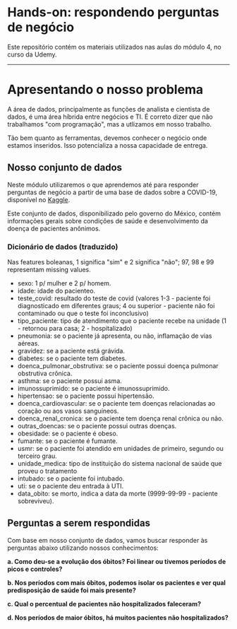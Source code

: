 # **Hands-on: respondendo perguntas de negócio**
Este repositório contém os materiais utilizados nas aulas do módulo 4, no curso da Udemy.
***

# **Apresentando o nosso problema**

A área de dados, principalmente as funções de analista e cientista de dados, é uma área híbrida entre negócios e TI. É correto dizer que não trabalhamos "com programação", mas a utlizamos em nosso trabalho.

Tão bem quanto as ferramentas, devemos conhecer o negócio onde estamos inseridos. Isso potencializa a nossa capacidade de entrega.

## **Nosso conjunto de dados**
Neste módulo utilizaremos o que aprendemos até para responder perguntas de negócio a partir de uma base de dados sobre a COVID-19, disponível no [Kaggle](https://www.kaggle.com/datasets/meirnizri/covid19-dataset?rvi=1).

Este conjunto de dados, disponibilizado pelo governo do México, contém informações gerais sobre condições de saúde e desenvolvimento da doença de pacientes anônimos.

### **Dicionário de dados (traduzido)**

Nas features boleanas, 1 significa "sim" e 2 significa "não"; 97, 98 e 99 representam missing values.
- sexo: 1 p/ mulher e 2 p/ homem.
- idade: idade do pacienteo.
- teste_covid: resultado do teste de covid (valores 1-3 - paciente foi diagnosticado em diferentes graus; 4 ou superior - paciente não foi contaminado ou que o teste foi inconclusivo)
- tipo_paciente: tipo de atendimento que o paciente recebe na unidade (1 - retornou para casa; 2 - hospitalizado)
- pneumonia: se o paciente já apresenta, ou não, inflamação de vias aéreas.
- gravidez: se a paciente está grávida.
- diabetes: se o paciente tem diabetes.
- doenca_pulmonar_obstrutiva: se o paciente possui doença pulmonar obstrutiva crônica.
- asthma: se o paciente possui asma.
- imunossuprimido: se o paciente é imunossuprimido.
- hipertensao: se o paciente possui hipertensão.
- doenca_cardiovascular: se o paciente tem doenças relacionadas ao coração ou aos vasos sanguíneos.
- doenca_renal_cronica: se o paciente tem doença renal crônica ou não.
- outras_doencas: se o paciente possui outras doenças. 
- obesidade: se o paciente é obeso.
- fumante: se o paciente é fumante.
- usmr: se o paciente foi atendido em unidades de primeiro, segundo ou terceiro grau.
- unidade_medica: tipo de instituição do sistema nacional de saúde que proveu o tratamento
- intubado: se o paciente foi intubado.
- uti: se o paciente deu entrada à UTI.
- data_obito: se morto, indica a data da morte (9999-99-99 - paciente sobreviveu).

## **Perguntas a serem respondidas**

Com base em nosso conjunto de dados, vamos buscar responder às perguntas abaixo utilizando nossos conhecimentos:

**a. Como deu-se a evolução dos óbitos? Foi linear ou tivemos períodos de picos e controles?**

**b. Nos períodos com mais óbitos, podemos isolar os pacientes e ver qual predisposição de saúde  foi mais presente?**

**c. Qual o percentual de pacientes não hospitalizados faleceram?**

**d. Nos períodos de maior óbitos, há muitos pacientes não hospitalizados?**

